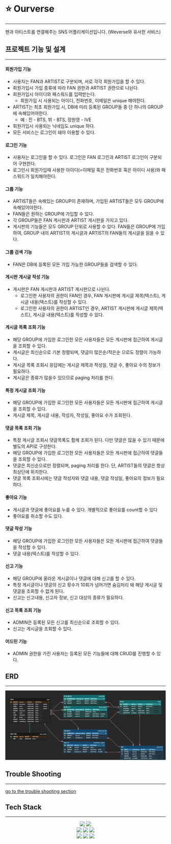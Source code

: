 # ⭐ Ourverse

---

팬과 아티스트를 연결해주는 SNS 어플리케이션입니다.
(Weverse와 유사한 서비스)

## 프로젝트 기능 및 설계

---

#### 회원가입 기능
  - 사용자는 FAN과 ARTIST로 구분되며, 서로 각각 회원가입을 할 수 있다. 
  - 회원가입시 가입 종류에 따라 FAN 권한과 ARTIST 권한으로 나뉜다.
  - 회원가입시 아이디와 패스워드를 입력받는다.
    - 회원가입 시 사용되는 아이디, 전화번호, 이메일은 unique 해야한다.
  - ARTIST는 최초 회원가입 시, DB에 미리 등록된 GROUP들 중 단 하나의 GROUP에 속해있어야한다.
    - 예 : 진 - BTS, 뷔 - BTS, 장원영 - IVE
  - 회원가입시 사용되는 닉네임도 unique 하다.
  - 모든 서비스는 로그인이 돼야 이용할 수 있다.

#### 로그인 기능
  - 사용자는 로그인을 할 수 있다. 로그인은 FAN 로그인과 ARTIST 로그인이 구분되어 구현한다. 
  - 로그인시 회원가입때 사용한 아이디(=이메일 혹은 전화번호 혹은 아이디 사용)와 패스워드가 일치해야한다. 

#### 그룹 기능
  - ARTIST들은 속해있는 GROUP이 존재하며, 가입된 ARTIST들은 모두 GROUP에 속해있어야한다.
  - FAN들은 원하는 GROUP에 가입할 수 있다.
  - 각 GROUP들은 FAN 게시판과 ARTIST 게시판을 가지고 있다.
  - 게시판의 기능들은 모두 GROUP 단위로 사용할 수 있다. FAN들은 GROUP에 가입하여, GROUP 내의
    ARTIST의 게시글과 ARTIST의 FAN들의 게시글을 읽을 수 있다.

#### 그룹 검색 기능
  - FAN은 DB에 등록된 모든 가입 가능한 GROUP들을 검색할 수 있다.

#### 게시판 게시글 작성 기능 
  - 게시판은 FAN 게시판과 ARTIST 게시판으로 나뉜다.
    - 로그인한 사용자의 권한이 FAN인 경우, FAN 게시판에 게시글 제목(텍스트), 게시글 내용(텍스트)를 작성할 수 있다.
    - 로그인한 사용자의 권한이 ARTIST인 경우, ARTIST 게시판에 게시글 제목(텍스트), 게시글 내용(텍스트)를 작성할 수 있다.

#### 게시글 목록 조회 기능 
  - 해당 GROUP에 가입한 로그인한 모든 사용자들은 모든 게시판에 접근하여 게시글을 조회할 수 있다. 
  - 게시글은 최신순으로 기본 정렬되며, 댓글이 많은순/적은순 으로도 정렬이 가능하다.
  - 게시글 목록 조회시 응답에는 게시글 제목과 작성일, 댓글 수, 좋아요 수의 정보가 필요하다.
  - 게시글은 종류가 많을수 있으므로 paging 처리를 한다. 

#### 특정 게시글 조회 기능
  - 해당 GROUP에 가입한 로그인한 모든 사용자들은 모든 게시판에 접근하여 게시글을 조회할 수 있다. 
  - 게시글 제목, 게시글 내용, 작성자, 작성일, 좋아요 수가 조회된다. 

#### 댓글 목록 조회 기능
  - 특정 게시글 조회시 댓글목록도 함께 조회가 된다. 다만 댓글은 많을 수 있기 때문에 별도의 API로 구성한다. 
  - 해당 GROUP에 가입한 로그인한 모든 사용자들은 모든 게시판에 접근하여 댓글들을 조회할 수 있다.
  - 댓글은 최신순으로만 정렬되며, paging 처리를 한다. 단, ARTIST들의 댓글은 항상 최상단에 위치한다.
  - 댓글 목록 조회시에는 댓글 작성자와 댓글 내용, 댓글 작성일, 좋아요의 정보가 필요하다.

#### 좋아요 기능
  - 게시글과 댓글에 좋아요를 누를 수 있다. 개별적으로 좋아요를 count할 수 있다
  - 좋아요를 취소할 수도 있다.

#### 댓글 작성 기능
  - 해당 GROUP에 가입한 로그인한 모든 사용자들은 모든 게시판에 접근하여 댓글들을 작성할 수 있다. 
  - 댓글 내용(텍스트)를 작성할 수 있다.

#### 신고 기능
  - 해당 GROUP에 올라온 게시글이나 댓글에 대해 신고를 할 수 있다.
  - 특정 게시글이나 댓글의 신고 횟수가 10회가 넘어가면 숨김처리 돼 해당 게시글 및 댓글을 조회할 수 없게 된다.
  - 신고는 신고내용, 신고자 정보, 신고 대상의 종류가 필요하다.

#### 신고 목록 조회 기능
  - ADMIN은 등록된 모든 신고를 최신순으로 조회할 수 있다.
  - 신고는 게시글을 조회할 수 있다.

#### 어드민 기능
  - ADMIN 권한을 가진 사용자는 등록된 모든 기능들에 대해 CRUD를 진행할 수 있다.

## ERD 

---

![ERD](doc/img/erd.png)

## Trouble Shooting

---

[go to the trouble shooting section](doc/TROUBLE_SHOOTING.md)

## Tech Stack

---

<div align=center> 
  <img src="https://img.shields.io/badge/java-007396?style=for-the-badge&logo=java&logoColor=white"> 
  <img src="https://img.shields.io/badge/spring-6DB33F?style=for-the-badge&logo=spring&logoColor=white">
  <div></div>
  <img src="https://img.shields.io/badge/spring security-6DB33F?style=for-the-badge&logo=spring security&logoColor=white">
  <img src="https://img.shields.io/badge/elasticsearch-005571?style=for-the-badge&logo=elasticsearch&logoColor=white">
  <img src="https://img.shields.io/badge/mysql-4479A1?style=for-the-badge&logo=mysql&logoColor=white"> 
  <div></div>
  <img src="https://img.shields.io/badge/JUnit5-25A162?style=for-the-badge&logo=junit5&logoColor=white">
  <img src="https://img.shields.io/badge/git-F05032?style=for-the-badge&logo=git&logoColor=white">
  <img src="https://img.shields.io/badge/notion-000000?style=for-the-badge&logo=notion&logoColor=white">
</div>
